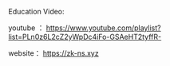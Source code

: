 Education Video:

youtube ： https://www.youtube.com/playlist?list=PLn0z6L2cZ2yWpDc4iFo-GSAeHT2tyffR-

website： https://zk-ns.xyz
